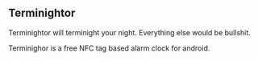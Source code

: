 Terminightor
------------

Terminightor will terminight your night. Everything else would be bullshit.

Terminighor is a free NFC tag based alarm clock for android.
